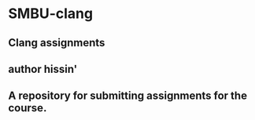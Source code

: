 # SMBU-clang

## Clang assignments
## author hissin'
## A repository for submitting assignments for the course.
